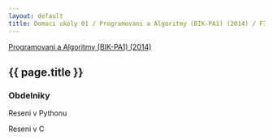 ```yaml
---
layout: default
title: Domaci ukoly 01 / Programovani a Algoritmy (BIK-PA1) (2014) / FIT CVUT
---
```


[Programovani a Algoritmy (BIK-PA1) (2014)](.)

## {{ page.title }}

### Obdelniky

Reseni v Pythonu

<script src="https://gist.github.com/ondrejsika/4b4a75af9b3fe30f33c1.js"></script>

Reseni v C

<script src="https://gist.github.com/ondrejsika/c3f778d6a0679825e0be.js"></script>


